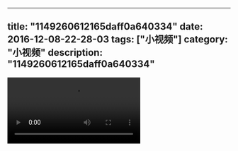 
---
title: "1149260612165daff0a640334"
date: 2016-12-08-22-28-03
tags: ["小视频"]
category: "小视频"
description: "1149260612165daff0a640334"
---
<video src="http://ohtsqip0g.bkt.clouddn.com/1149260612165daff0a640334.mp4" controls="controls"></video>

